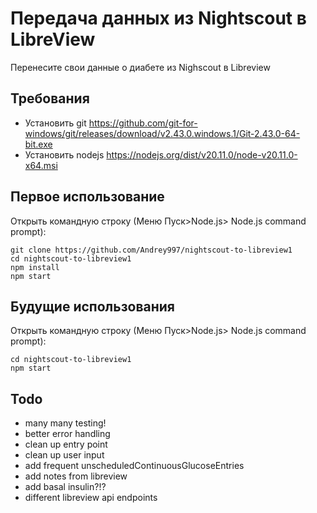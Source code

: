 # Передача данных из Nightscout в LibreView
Перенесите свои данные о диабете из Nighscout в Libreview

## Требования
- Установить git https://github.com/git-for-windows/git/releases/download/v2.43.0.windows.1/Git-2.43.0-64-bit.exe
- Установить nodejs https://nodejs.org/dist/v20.11.0/node-v20.11.0-x64.msi

## Первое использование

Открыть командную строку (Меню Пуск>Node.js> Node.js command prompt):
```
git clone https://github.com/Andrey997/nightscout-to-libreview1
cd nightscout-to-libreview1
npm install
npm start
```

## Будущие использования

Открыть командную строку (Меню Пуск>Node.js> Node.js command prompt):
```
cd nightscout-to-libreview1
npm start
```

## Todo
- many many testing!
- better error handling
- clean up entry point
- clean up user input
- add frequent unscheduledContinuousGlucoseEntries
- add notes from libreview
- add basal insulin?!?
- different libreview api endpoints
